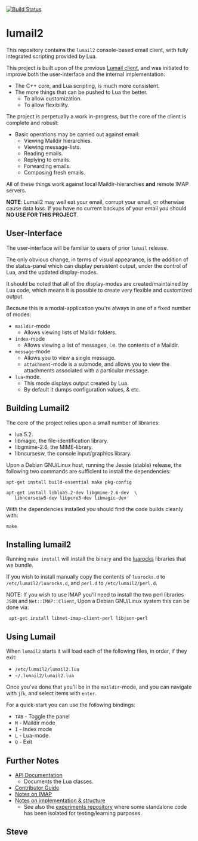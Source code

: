 
[![Build Status](https://travis-ci.org/lumail/lumail2.png)](https://travis-ci.org/lumail/lumail2)


lumail2
=======

This repository contains the `lumail2` console-based email
client, with fully integrated scripting provided by Lua.

This project is built upon of the previous [Lumail client](https://github.com/lumail/lumail/), and was initiated to improve both the user-interface and
the internal implementation:

* The C++ core, and Lua scripting, is much more consistent.
* The more things that can be pushed to Lua the better.
    * To allow customization.
    * To allow flexibility.

The project is perpetually a work in-progress, but the core of the client
is complete and robust:

* Basic operations may be carried out against email:
     * Viewing Maildir hierarchies.
     * Viewing message-lists.
     * Reading emails.
     * Replying to emails.
     * Forwarding emails.
     * Composing fresh emails.

All of these things work against local Maildir-hierarchies __and__ remote
IMAP servers.

**NOTE**: Lumail2 may well eat your email, corrupt your email, or
otherwise cause data loss.  If you have no current backups of your
email you should **NO USE FOR THIS PROJECT**.


User-Interface
--------------

The user-interface will be familiar to users of prior `lumail` release.

The only obvious change, in terms of visual appearance, is the addition of
the status-panel which can display persistent output, under the control of
Lua, and the updated display-modes.

It should be noted that all of the display-modes are created/maintained by
Lua code, which means it is possible to create very flexible and
customized output.

Because this is a modal-application you're always in one of a fixed number
of modes:


* `maildir`-mode
    * Allows viewing lists of Maildir folders.
* `index`-mode
    * Allows viewing a list of messages, i.e. the contents of a Maildir.
* `message`-mode
    * Allows you to view a single message.
    * `attachment`-mode is a submode, and allows you to view the attachments associated with a particular message.
* `lua`-mode.
    * This mode displays output created by Lua.
    * By default it dumps configuration values, & etc.


Building Lumail2
----------------

The core of the project relies upon a small number of libraries:

* lua 5.2.
* libmagic, the file-identification library.
* libgmime-2.6, the MIME-library.
* libncursesw, the console input/graphics library.

Upon a Debian GNU/Linux host, running the Jessie (stable) release, the following two commands are sufficient to install the dependencies:

    apt-get install build-essential make pkg-config

    apt-get install liblua5.2-dev libgmime-2.6-dev  \
       libncursesw5-dev libpcre3-dev libmagic-dev


With the dependencies installed you should find the code builds cleanly with:

    make



Installing lumail2
------------------

Running `make install` will install the binary and the [luarocks](https://luarocks.org/) libraries that we bundle.

If you wish to install manually copy the contents of `luarocks.d` to `/etc/lumail2/luarocks.d`, and `perl.d` to `/etc/lumail2/perl.d`.

NOTE: If you wish to use IMAP you'll need to install the two perl libraries `JSON` and `Net::IMAP::Client`, Upon a Debian GNU/Linux system this can be done via:

     apt-get install libnet-imap-client-perl libjson-perl




Using Lumail
------------

When `lumail2` starts it will load each of the following files, in order,
if they exit:

* `/etc/lumail2/lumail2.lua`
* `~/.lumail2/lumail2.lua`

Once you've done that you'll be in the `maildir`-mode, and you can
navigate with `j`/`k`, and select items with `enter`.

For a quick-start you can use the following bindings:

* `TAB` - Toggle the panel
* `M` - Maildir mode
* `I` - Index mode
* `L` - Lua-mode.
* `Q` - Exit


Further Notes
-------------

* [API Documentation](API.md)
   * Documents the Lua classes.
* [Contributor Guide](CONTRIBUTING.md)
* [Notes on IMAP](IMAP.md)
* [Notes on implementation & structure](HACKING.md)
   * See also the [experiments repository](https://github.com/lumail/experiments) where some standalone code has been isolated for testing/learning purposes.


Steve
--
